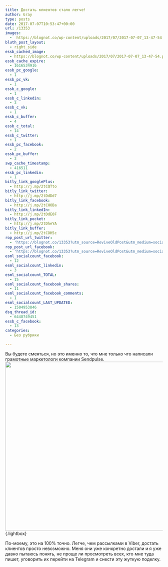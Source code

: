 ```yaml
---
title: Достать клиентов стало легче!
author: Gray
type: posts
date: 2017-07-07T10:53:47+00:00
url: /13353
images:
  -  https://blognot.co/wp-content/uploads/2017/07/2017-07-07_13-47-54.png
bluth_post_layout:
  - right_side
essb_cached_image:
  - https://blognot.co/wp-content/uploads/2017/07/2017-07-07_13-47-54.png
essb_cache_expire:
  - 1616534916
essb_pc_google:
  - 1
essb_pc_vk:
  - 1
essb_c_google:
  - 1
essb_c_linkedin:
  - 3
essb_c_vk:
  - 1
essb_c_buffer:
  - 4
essb_c_total:
  - 14
essb_c_twitter:
  - 1
essb_pc_facebook:
  - 2
essb_pc_buffer:
  - 3
swp_cache_timestamp:
  - 416511
essb_pc_linkedin:
  - 1
bitly_link_googlePlus:
  - http://j.mp/2tCQTto
bitly_link_twitter:
  - http://j.mp/2tDdDd7
bitly_link_facebook:
  - http://j.mp/2tCHOBa
bitly_link_linkedIn:
  - http://j.mp/2tDdE0F
bitly_link_pocket:
  - http://j.mp/2tDheYA
bitly_link_buffer:
  - http://j.mp/2tCOH5c
rop_post_url_twitter:
  - 'https://blognot.co/13353?utm_source=ReviveOldPost&utm_medium=social&utm_campaign=ReviveOldPost'
rop_post_url_facebook:
  - 'https://blognot.co/13353?utm_source=ReviveOldPost&utm_medium=social&utm_campaign=ReviveOldPost'
esml_socialcount_facebook:
  - 12
esml_socialcount_linkedin:
  - 3
esml_socialcount_TOTAL:
  - 15
esml_socialcount_facebook_shares:
  - 11
esml_socialcount_facebook_comments:
  - 1
esml_socialcount_LAST_UPDATED:
  - 1504953846
dsq_thread_id:
  - 6448749451
essb_c_facebook:
  - 13
categories:
  - Без рубрики

---
```








Вы будете смеяться, но это именно то, что мне только что написали грамотные маркетологи компании Sendpulse.[  
<img data-attachment-id="13355" data-permalink="https://blognot.co/13353/2017-07-07_13-47-54" data-orig-file="https://i0.wp.com/blognot.co/wp-content/uploads/2017/07/2017-07-07_13-47-54.png?fit=1830%2C1336&ssl=1" data-orig-size="1830,1336" data-comments-opened="1" data-image-meta="{&quot;aperture&quot;:&quot;0&quot;,&quot;credit&quot;:&quot;&quot;,&quot;camera&quot;:&quot;&quot;,&quot;caption&quot;:&quot;&quot;,&quot;created_timestamp&quot;:&quot;0&quot;,&quot;copyright&quot;:&quot;&quot;,&quot;focal_length&quot;:&quot;0&quot;,&quot;iso&quot;:&quot;0&quot;,&quot;shutter_speed&quot;:&quot;0&quot;,&quot;title&quot;:&quot;&quot;,&quot;orientation&quot;:&quot;0&quot;}" data-image-title="2017-07-07_13-47-54" data-image-description="" data-medium-file="https://i0.wp.com/blognot.co/wp-content/uploads/2017/07/2017-07-07_13-47-54.png?fit=300%2C219&ssl=1" data-large-file="https://i0.wp.com/blognot.co/wp-content/uploads/2017/07/2017-07-07_13-47-54.png?fit=740%2C541&ssl=1" class="aligncenter wp-image-13355 size-large" src="https://i0.wp.com/blognot.co/wp-content/uploads/2017/07/2017-07-07_13-47-54.png?resize=740%2C541&#038;ssl=1" alt="" width="740" height="541" data-wp-pid="13355" srcset="https://i0.wp.com/blognot.co/wp-content/uploads/2017/07/2017-07-07_13-47-54.png?resize=1024%2C748&ssl=1 1024w, https://i0.wp.com/blognot.co/wp-content/uploads/2017/07/2017-07-07_13-47-54.png?resize=300%2C219&ssl=1 300w, https://i0.wp.com/blognot.co/wp-content/uploads/2017/07/2017-07-07_13-47-54.png?resize=768%2C561&ssl=1 768w, https://i0.wp.com/blognot.co/wp-content/uploads/2017/07/2017-07-07_13-47-54.png?resize=685%2C500&ssl=1 685w, https://i0.wp.com/blognot.co/wp-content/uploads/2017/07/2017-07-07_13-47-54.png?resize=800%2C584&ssl=1 800w, https://i0.wp.com/blognot.co/wp-content/uploads/2017/07/2017-07-07_13-47-54.png?w=1830&ssl=1 1830w, https://i0.wp.com/blognot.co/wp-content/uploads/2017/07/2017-07-07_13-47-54.png?w=1480&ssl=1 1480w" sizes="(max-width: 740px) 100vw, 740px" data-recalc-dims="1" />][1]{.lightbox} 

По-моему, это на 100% точно. Легче, чем рассылками в Viber, достать клиентов просто невозможно. Меня они уже конкретно достали и я уже давно пытаюсь понять, не проще ли просмотреть всех, кто мне туда пишет, уговорить их перейти на Telegram и снести эту жуткую поделку.

 [1]: https://blognot.co/wp-content/uploads/2017/07/2017-07-07_13-47-54.png